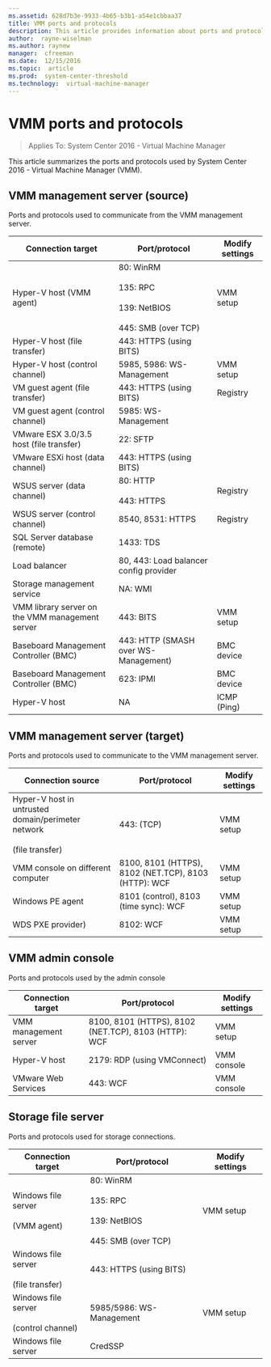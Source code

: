 ```yaml
---
ms.assetid: 628d7b3e-9933-4b65-b3b1-a54e1cbbaa37
title: VMM ports and protocols
description: This article provides information about ports and protocols used in a VMM 2016 deployment
author:  rayne-wiselman
ms.author: raynew
manager:  cfreeman
ms.date:  12/15/2016
ms.topic:  article
ms.prod:  system-center-threshold
ms.technology:  virtual-machine-manager
---
```


# VMM ports and protocols

>Applies To: System Center 2016 - Virtual Machine Manager

This article summarizes the ports and protocols used by System Center 2016 - Virtual Machine Manager (VMM).

## VMM management server (source)

Ports and protocols used to communicate from the VMM management server.

**Connection target** |  **Port/protocol** | **Modify settings**
--- | --- | ---
Hyper-V host (VMM agent) | 80: WinRM<br/><br/> 135: RPC<br/><br/> 139: NetBIOS<br/><br/> 445: SMB (over TCP) | VMM setup
Hyper-V host (file transfer) | 443: HTTPS (using BITS) |
Hyper-V host (control channel) | 5985, 5986: WS-Management | VMM setup
VM guest agent (file transfer) | 443: HTTPS (using BITS) | Registry
VM guest agent (control channel) | 5985: WS-Management |
VMware ESX 3.0/3.5 host (file transfer) | 22: SFTP |
VMware ESXi host (data channel) | 443: HTTPS (using BITS) |
WSUS server (data channel) | 80: HTTP<br/><br/> 443: HTTPS | Registry
WSUS server (control channel) | 8540, 8531: HTTPS | Registry
SQL Server database (remote) | 1433: TDS |
Load balancer | 80, 443: Load balancer config provider |
Storage management service | NA: WMI |
VMM library server on the VMM management server | 443: BITS | VMM setup
Baseboard Management Controller (BMC) | 443: HTTP (SMASH over WS-Management) | BMC device
Baseboard Management Controller (BMC) | 623: IPMI | BMC device
Hyper-V host | NA | ICMP (Ping) | Windows Firewall and network devices

## VMM management server (target)

Ports and protocols used to communicate to the VMM management server.

**Connection source** |  **Port/protocol** | **Modify settings**
--- | --- | ---
Hyper-V host in untrusted domain/perimeter network<br/><br/> (file transfer) | 443: (TCP) | VMM setup
VMM console on different computer | 8100, 8101 (HTTPS), 8102 (NET.TCP), 8103 (HTTP): WCF | VMM setup
Windows PE agent | 8101 (control), 8103 (time sync): WCF | VMM setup
WDS PXE provider) | 8102: WCF | VMM setup


## VMM admin console

Ports and protocols used by the admin console

**Connection target** |  **Port/protocol** | **Modify settings**
--- | --- | ---
VMM management server | 8100, 8101 (HTTPS), 8102 (NET.TCP), 8103 (HTTP): WCF | VMM setup
Hyper-V host | 2179: RDP (using VMConnect) | VMM console
VMware Web Services | 443: WCF | VMM console

## Storage file server

Ports and protocols used for storage connections.

**Connection target** |  **Port/protocol** | **Modify settings**
--- | --- | ---
Windows file server<br/><br/> (VMM agent) | 80: WinRM<br/><br/> 135: RPC<br/><br/> 139: NetBIOS<br/><br/> 445: SMB (over TCP) | VMM setup
Windows file server<br/><br/> (file transfer) | 443: HTTPS (using BITS) |
Windows file server<br/><br/> (control channel) | 5985/5986: WS-Management | VMM setup
Windows file server | CredSSP |
